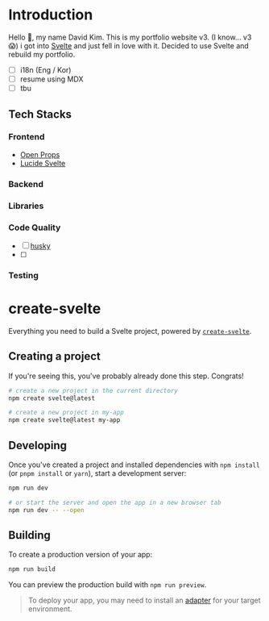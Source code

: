 # Introduction
Hello 👋, my name David Kim.
This is my portfolio website v3. (I know... v3 😱)
i got into [Svelte](https://svelte.dev/) and just fell in love with it. Decided to use Svelte and rebuild my portfolio.

- [ ] i18n (Eng / Kor)
- [ ] resume using MDX
- [ ] tbu

## Tech Stacks

### Frontend
- [Open Props](https://open-props.style)
- [Lucide Svelte](https://lucide.dev/guide/packages/lucide-svelte)

### Backend

### Libraries

### Code Quality
- [ ] [husky](https://github.com/typicode/husky)
- [ ] 

### Testing

# create-svelte

Everything you need to build a Svelte project, powered by [`create-svelte`](https://github.com/sveltejs/kit/tree/main/packages/create-svelte).

## Creating a project

If you're seeing this, you've probably already done this step. Congrats!

```bash
# create a new project in the current directory
npm create svelte@latest

# create a new project in my-app
npm create svelte@latest my-app
```

## Developing

Once you've created a project and installed dependencies with `npm install` (or `pnpm install` or `yarn`), start a development server:

```bash
npm run dev

# or start the server and open the app in a new browser tab
npm run dev -- --open
```

## Building

To create a production version of your app:

```bash
npm run build
```

You can preview the production build with `npm run preview`.

> To deploy your app, you may need to install an [adapter](https://kit.svelte.dev/docs/adapters) for your target environment.
